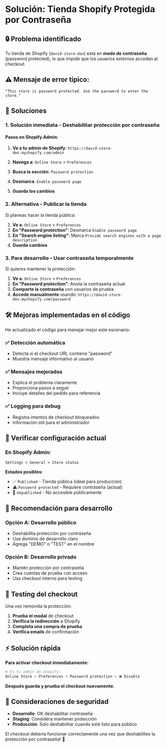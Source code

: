 # Solución: Tienda Shopify Protegida por Contraseña

## 🔒 Problema identificado

Tu tienda de Shopify (`david-store-dev`) está en **modo de contraseña** (password protected), lo que impide que los usuarios externos accedan al checkout.

## ⚠️ Mensaje de error típico:

```
"This store is password protected. Use the password to enter the store."
```

## 🎯 Soluciones

### 1. **Solución inmediata - Deshabilitar protección por contraseña**

#### Pasos en Shopify Admin:

1. **Ve a tu admin de Shopify**: `https://david-store-dev.myshopify.com/admin`

2. **Navega a**: `Online Store` > `Preferences`

3. **Busca la sección**: `Password protection`

4. **Desmarca**: `Enable password page`

5. **Guarda los cambios**

### 2. **Alternativa - Publicar la tienda**

Si planeas hacer la tienda pública:

1. **Ve a**: `Online Store` > `Preferences`
2. **En "Password protection"**: Desmarca `Enable password page`
3. **En "Search engine listing"**: Marca `Provide search engines with a page description`
4. **Guarda cambios**

### 3. **Para desarrollo - Usar contraseña temporalmente**

Si quieres mantener la protección:

1. **Ve a**: `Online Store` > `Preferences`
2. **En "Password protection"**: Anota la contraseña actual
3. **Comparte la contraseña** con usuarios de prueba
4. **Accede manualmente** usando: `https://david-store-dev.myshopify.com/password`

## 🛠️ Mejoras implementadas en el código

He actualizado el código para manejar mejor este escenario:

### ✅ **Detección automática**

- Detecta si el checkout URL contiene "password"
- Muestra mensaje informativo al usuario

### ✅ **Mensajes mejorados**

- Explica el problema claramente
- Proporciona pasos a seguir
- Incluye detalles del pedido para referencia

### ✅ **Logging para debug**

- Registra intentos de checkout bloqueados
- Información útil para el administrador

## 🔧 Verificar configuración actual

### En Shopify Admin:

```
Settings > General > Store status
```

**Estados posibles:**

- ✅ `Published` - Tienda pública (ideal para producción)
- ⚠️ `Password protected` - Requiere contraseña (actual)
- 🚫 `Unpublished` - No accesible públicamente

## 🎯 Recomendación para desarrollo

### **Opción A: Desarrollo público**

- Deshabilita protección por contraseña
- Usa dominio de desarrollo claro
- Agrega "DEMO" o "TEST" en el nombre

### **Opción B: Desarrollo privado**

- Mantén protección por contraseña
- Crea cuentas de prueba con acceso
- Usa checkout interno para testing

## 📱 Testing del checkout

Una vez removida la protección:

1. **Prueba el modal** de checkout
2. **Verifica la redirección** a Shopify
3. **Completa una compra de prueba**
4. **Verifica emails** de confirmación

## ⚡ Solución rápida

**Para activar checkout inmediatamente:**

```bash
# En tu admin de Shopify:
Online Store > Preferences > Password protection > ❌ Disable
```

**Después guarda y prueba el checkout nuevamente.**

## 🔐 Consideraciones de seguridad

- **Desarrollo**: OK deshabilitar contraseña
- **Staging**: Considera mantener protección
- **Producción**: Solo deshabilitar cuando esté listo para público

El checkout debería funcionar correctamente una vez que deshabilites la protección por contraseña! 🎉
